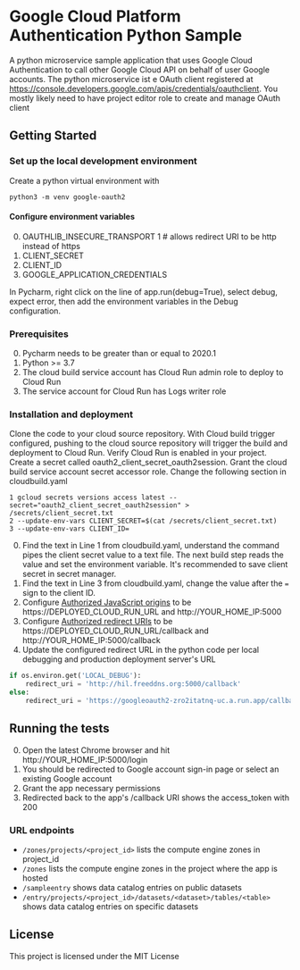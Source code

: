 # Google Cloud Platform Authentication Python Sample  

A python microservice sample application that uses Google Cloud Authentication to call other Google 
Cloud API on behalf of user Google accounts. The python microservice ist e OAuth client registered at 
https://console.developers.google.com/apis/credentials/oauthclient. You mostly likely need to have  project
editor role to create and manage OAuth client

## Getting Started

### Set up the local development environment

Create a python virtual environment with

`python3 -m venv google-oauth2`

#### Configure environment variables  

0. OAUTHLIB_INSECURE_TRANSPORT 1 # allows redirect URI to be http instead of https
0. CLIENT_SECRET
0. CLIENT_ID
0. GOOGLE_APPLICATION_CREDENTIALS

In Pycharm, right click on the line of app.run(debug=True), select debug, expect error,
then add the environment variables in the Debug configuration.

### Prerequisites

0. Pycharm needs to be greater than or equal to  2020.1
0. Python >= 3.7
0. The cloud build service account has Cloud Run admin role to deploy to Cloud Run
0. The service account for Cloud Run has Logs writer role

### Installation and deployment
Clone the code to your cloud source repository. With Cloud build trigger
configured, pushing to the cloud source repository will trigger the
build and deployment to Cloud Run. Verify Cloud Run is enabled in your
project. Create a secret called oauth2_client_secret_oauth2session. Grant the cloud build service account
secret accessor role. Change the following section in cloudbuild.yaml

```
1 gcloud secrets versions access latest --secret="oauth2_client_secret_oauth2session" > /secrets/client_secret.txt
2 --update-env-vars CLIENT_SECRET=$(cat /secrets/client_secret.txt)
3 --update-env-vars CLIENT_ID=
```

0. Find the text in Line 1 from cloudbuild.yaml, understand the command pipes the client secret value to
a text file. The next build step reads the value and set the environment variable.
It's recommended to save client secret in secret manager.
0. Find the text in Line 3 from cloudbuild.yaml, change the value after the `=` sign to the client ID. 
0. Configure [Authorized JavaScript origins](https://console.developers.google.com/apis/credentials)
 to be https://DEPLOYED_CLOUD_RUN_URL and http://YOUR_HOME_IP:5000
0. Configure [Authorized redirect URIs](https://console.developers.google.com/apis/credentials)
 to be https://DEPLOYED_CLOUD_RUN_URL/callback and http://YOUR_HOME_IP:5000/callback
0. Update the configured redirect URL in the python code per local debugging and production deployment server's URL
```python
if os.environ.get('LOCAL_DEBUG'):
    redirect_uri = 'http://hil.freeddns.org:5000/callback'
else:
    redirect_uri = 'https://googleoauth2-zro2itatnq-uc.a.run.app/callback'
```
## Running the tests
0. Open the latest Chrome browser and hit http://YOUR_HOME_IP:5000/login
0. You should be redirected to Google account sign-in page or select an existing Google account
0. Grant the app necessary permissions
0. Redirected back to the app's /callback URI shows the access_token with 200 

### URL endpoints
- `/zones/projects/<project_id>` lists the compute engine zones in project_id
- `/zones` lists the compute engine zones in the project where the app is hosted
- `/sampleentry` shows data catalog entries on public datasets
- `/entry/projects/<project_id>/datasets/<dataset>/tables/<table>` shows data catalog entries on specific datasets 

## License

This project is licensed under the MIT License
